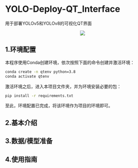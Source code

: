 # YOLO-Deploy-QT_Interface
用于部署YOLOv5和YOLOv8的可视化QT界面
<p align="center">
  <img src="assets/Demo.gif">
</p>

## 1.环境配置
本程序使用Conda创建环境，依次按照下面的命令创建并激活环境：
```bash
conda create -n qtenv python=3.8
conda activate qtenv
```
激活环境之后，进入本项目文件夹，并为环境安装必要的包：
```bash
pip install -r requirements.txt
```
至此，环境配置已完成，将该环境作为项目的环境即可。
## 2.基本介绍

## 3.数据/模型准备


## 4.使用指南

